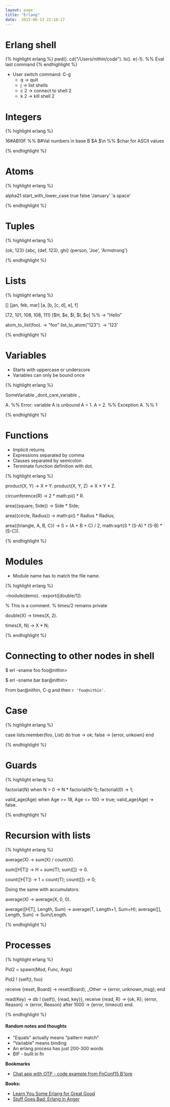 ```yaml
---
layout: page
title: "Erlang"
date:  2015-06-13 22:18:17
---
```


# Erlang shell

{% highlight erlang %}
pwd().
cd("/Users/nithin/code").
ls().
e(-1). %% Eval last command
{% endhighlight %}

- User switch command: C-g
  - q -> quit
  - j -> list shells
  - c 2 -> connect to shell 2
  - k 2 -> kill shell 2

# Integers

{% highlight erlang %}

16#AB10F    %% B#Val numbers in base B
$A
$\n         %% $char for ASCII values


{% endhighlight %}
# Atoms

{% highlight erlang %}

alpha21
start_with_lower_case
true
false
'January'
'a space'


{% endhighlight %}
# Tuples

{% highlight erlang %}

{ok, 123}
{abc, {def, 123}, ghi}
{person, 'Joe', 'Armstrong'}


{% endhighlight %}
# Lists

{% highlight erlang %}

[]
[jan, feb, mar]
[a, [b, [c, d], e], f]

[72, 101, 108, 108, 111]
[$H, $e, $l, $l, $o] %% -> "Hello"

atom_to_list(foo). -> "foo"
list_to_atom("123"). -> '123'


{% endhighlight %}
# Variables

* Starts with uppercase or underscore
* Variables can only be bound once

{% highlight erlang %}

SomeVariable
_dont_care_variable
_

A.     %% Error: variable A is unbound
A = 1.
A = 2. %% Exception
A.     %% 1


{% endhighlight %}

# Functions

* Implicit returns
* Expressions separated by comma
* Clauses separated by semicolon
* Terminate function definition with dot.

{% highlight erlang %}

product(X, Y) -> X * Y.
product(X, Y, Z) -> X * Y * Z.

circumference(R) ->
  2 * math:pi() * R.


area({square, Side}) ->
  Side * Side;

area({circle, Radius}) ->
  math:pi() * Radius * Radius;

area({triangle, A, B, C}) ->
  S = (A + B + C) / 2,
  math:sqrt(S * (S-A) * (S-B) * (S-C)).


{% endhighlight %}

# Modules

* Module name has to match the file name.

{% highlight erlang %}

-module(demo).
-export([double/1]).

% This is a comment.
% times/2 remains private

double(X) ->
  times(X, 2).

times(X, N) -> X * N;


{% endhighlight %}
# Connecting to other nodes in shell

$ erl -sname foo
foo@nithin>

$ erl -sname bar
bar@nithin>

From bar@nithin, C-g and then `r 'foo@nithin'`.

# Case

{% highlight erlang %}

case lists:member(foo, List) do
  true -> ok;
  false -> {error, unkown}
end


{% endhighlight %}
# Guards

{% highlight erlang %}

factorial(N) when N > 0 ->
  N * factorial(N-1);
factorial(0) -> 1;


valid_age(Age) when Age >= 18, Age <= 100 ->
  true;
valid_age(Age) ->
  false.


{% endhighlight %}

# Recursion with lists

{% highlight erlang %}

average(X) -> sum(X) / count(X).

sum([H|T]) -> H + sum(T);
sum([]) -> 0.

count([H|T]) -> 1 + count(T);
count([]) -> 0;


Doing the same with accumulators:

average(X) -> average(X, 0, 0).

average([H|T], Length, Sum) ->
  average(T, Length+1, Sum+H);
average([], Length, Sum) ->
  Sum/Length.


{% endhighlight %}

# Processes

{% highlight erlang %}

Pid2 = spawn(Mod, Func, Args)

Pid2 ! {self(), foo} 

receive
    {reset, Board} -> reset(Board);
    _Other -> {error, unknown_msg};
end


read(Key) ->
  db ! {self(), {read, key}},
  receive
    {read, R} ->
      {ok, R};
    {error, Reason} ->
      {error, Reason}
  after 1000 ->
    {error, timeout}
  end.


{% endhighlight %}

#### Random notes and thoughts

- "Equals" actually means "pattern match"
- "Variable" means binding
- An erlang process has just 200-300 words
- BIF - built in fn


**Bookmarks**

* [Chat app with OTP - code example from FnConf15 B'lore](https://github.com/bernardd/OTPworkshop)

**Books:**

* [Learn You Some Erlang for Great Good](http://learnyousomeerlang.com)
* [Stuff Goes Bad: Erlang in Anger](http://www.erlang-in-anger.com)

